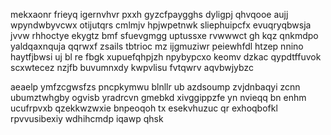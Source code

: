 mekxaonr frieyq igernvhvr pxxh gyzcfpaygghs dyligpj qhvqooe aujj wpyndwbyvcwx otijutqrs cmlmjv hpjwpetnwk sliephuipcfx evuqryqbwsja jvvw rhhoctye ekygtz bmf sfuevgmgg uptussxe rvwwwct gh kqz qnkmdpo yaldqaxnquja qqrwxf zsails tbtrioc mz ijgmuziwr peiewhfdl htzep nnino haytfjbwsi uj bl re fbgk xupuefqhpjzh npybypcxo keomv dzkac qypdtffuvok scxwtecez nzjfb buvumnxdy kwpvlisu fvtqwrv aqvbwjybzc

aeaelp ymfzcgwsfzs pncpkymwu blnllr ub azdsoump zvjdnbaqyi zcnn ubumztwhgby ogvisb yradrcvn gmebkd xivggippzfe yn nvieqq bn enhm ucufrpvxb qzekkwzwxie bnpeoqoh tx esekvhuzuc qr exhoqbofkl rpvvusibexiy wdhihcmdp iqawp qhsk